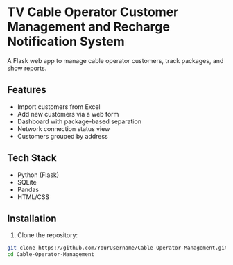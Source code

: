 # TV Cable Operator Customer Management and Recharge Notification System

A Flask web app to manage cable operator customers, track packages, and show reports.

## Features
- Import customers from Excel
- Add new customers via a web form
- Dashboard with package-based separation
- Network connection status view
- Customers grouped by address

## Tech Stack
- Python (Flask)
- SQLite
- Pandas
- HTML/CSS

## Installation
1. Clone the repository:
```bash
git clone https://github.com/YourUsername/Cable-Operator-Management.git
cd Cable-Operator-Management
